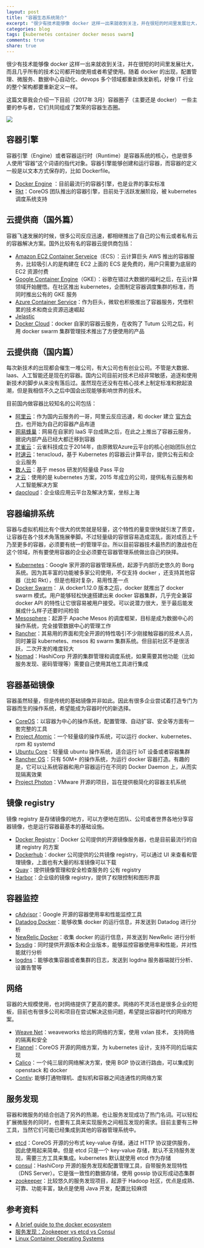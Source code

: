 ```yaml
---
layout: post
title: "容器生态系统简介"
excerpt: "很少有技术能够像 docker 这样一出来就收到关注，并在很短的时间里发展壮大，而且几乎所有的技术公司都开始使用或者希望使用。"
categories: blog
tags: [kubernetes container docker mesos swarm]
comments: true
share: true
---
```


很少有技术能够像 docker 这样一出来就收到关注，并在很短的时间里发展壮大，而且几乎所有的技术公司都开始使用或者希望使用。随着 docker 的出现，配置管理、微服务、数据中心自动化、devops 多个领域都重新焕发新机，好像 IT 行业的整个架构都要重新定义一样。

这篇文章我会介绍一下目前（2017年 3月）容器圈子（主要还是 docker） 一些主要的参与者，它们共同组成了繁荣的容器生态圈。



![](https://www.chrisbarra.me/images/docker.png)

## 容器引擎

容器引擎（Engine）或者容器运行时（Runtime）是容器系统的核心，也是很多人使用“容器”这个词语的指代对象。容器引擎能够创建和运行容器，而容器的定义一般是以文本方式保存的，比如 Dockerfile。

- [Docker Engine](https://www.docker.com/docker-engine) ：目前最流行的容器引擎，也是业界的事实标准
- [Rkt](https://coreos.com/rkt/docs/latest/)：CoreOS 团队推出的容器引擎，目前处于活跃发展阶段，被 kubernetes 调度系统支持

## 云提供商（国外篇）

容器飞速发展的时候，很多公司反应迅速，都相继推出了自己的公有云或者私有云的容器解决方案。国外比较有名的容器云提供商包括：

- [Amazon EC2 Container Serveice](https://aws.amazon.com/ecs/)（ECS）：云计算巨头 AWS 推出的容器服务，比较吸引人的是构建在 EC2 上面的 ECS 是免费的，用户只需要为底层的 EC2 资源付费
- [Google Container Engine](https://cloud.google.com/container-engine/)（GKE）：谷歌在错过大数据的福利之后，在云计算领域开始醒悟。在社区推出 kubernetes，企图制定容器调度集群的标准，而同时推出公有的 GKE 服务
- [Azure Container Service](https://azure.microsoft.com/en-us/services/container-service/)：作为巨头，微软也积极推出了容器服务，凭借积累的技术和商业资源迅速崛起
- [Jelastic](https://jelastic.com/docker/)
- [Docker Cloud](https://cloud.docker.com/)：docker 自家的容器云服务，在收购了 Tutum 公司之后，利用 docker swarm 集群管理技术推出了方便使用的产品

## 云提供商（国内篇）

每次新技术的出现都会催生一堆公司，有大公司也有创业公司。不管是大数据、Iaas、人工智能还是现在的容器。国内公司目前对技术已经非常敏感，追逐和使用新技术的脚步从来没有落后过。虽然现在还没有在核心技术上制定标准和掀起浪潮，但是我相信不久之后中国会出现能够影响世界的技术。

目前国内做容器比较知名的公司包括：

- [阿里云](https://www.aliyun.com/product/containerservice)：作为国内云服务的一哥，阿里云反应迅速，和 docker 建立 [官方合作](http://www.infoq.com/cn/news/2016/10/Docker-Aliyun-inPartnership-2016)，也开始为自己的容器产品布道
- [网易蜂巢](https://c.163.com/)：网易在自家的 IaaS 平台成熟之后，在此之上推出了容器云服务，据说内部产品已经大都迁移到容器
- [灵雀云](http://www.alauda.cn/)：云雀科技成立于2014年，由原微软Azure云平台的核心创始团队创立
- [时速云](https://www.tenxcloud.com/)：tenxcloud，基于 Kubernetes 的容器云计算平台，提供公有云和企业云服务
- [数人云](https://www.shurenyun.com/)：基于 mesos 研发的轻量级 Pass 平台
- [才云](https://www.caicloud.io/)：使用的是 kubernetes 方案，2015 年成立的公司，提供私有云服务和人工智能解决方案
- [daocloud](https://www.daocloud.io/)：企业级应用云平台及解决方案，坐标上海

## 容器编排系统

容器与虚拟机相比有个很大的优势就是轻量，这个特性的量变很快就引发了质变，让容器在各个技术角落施展拳脚。不过轻量级的容很容易造成混乱，面对成百上千乃至更多的容器，必须要有统一的管理平台。所以目前容器技术最热烈的激战也在这个领域，所有要使用容器的企业必须要在容器管理系统做出自己的抉择。

- [Kubernetes](https://kubernetes.io/)：Google 家开源的容器管理系统，起源于内部历史悠久的 Borg 系统。因为其丰富的功能被多家公司使用，不仅支持 docker ，还支持其他容器（比如 Rkt），但是也相对复杂，易用性差一点
- [Docker Swarm](https://docs.docker.com/engine/swarm/)： 从 docker1.12.0 版本之后，docker 就推出了 docker swarm 模式。用户能够轻松快速搭建出来 docker 容器集群，几乎完全兼容 docker API 的特性让它很容易被用户接受。可以说潜力很大，至于最后能发展成什么样子还要时间检验
- [Mesosphere](https://mesosphere.com/)：起源于 Apache Mesos 的调度框架，目标是成为数据中心的操作系统，完全接管数据中心的管理工作
- [Rancher](http://rancher.com/)：其易用的界面和完全开源的特性吸引不少刚接触容器的技术人员，同时兼容 kubernetes、mesos 和 swarm 集群系统。但目前社区不是很活跃，二次开发的难度较大
- [Nomad](https://www.nomadproject.io/)：HashiCorp 开源的集群管理和调度系统，如果需要其他功能（比如服务发现、密码管理等）需要自己使用其他工具进行集成

## 容器基础镜像

容器虽然轻量，但是传统的基础镜像并非如此。因此有很多企业尝试着打造专门为容器而生的操作系统，希望能成为容器时代的新选择。

- [CoreOS](https://coreos.com/os/docs/latest)：以容器为中心的操作系统，配置管理、自动扩容、安全等方面有一套完整的工具
- [Project Atomic](https://www.projectatomic.io/)：一个轻量级的操作系统，可以运行 docker、kubernetes、rpm 和 systemd
- [Ubuntu Core](https://www.ubuntu.com/core)：轻量级 ubuntu 操作系统，适合运行 IoT 设备或者容器集群
- [Rancher OS](http://rancher.com/rancher-os/)：只有 50M+ 的操作系统，为运行 docker 容器打造。有趣的是，它可以让系统容器和用户容器运行在不同的 Docker Daemon 上，从而实现隔离效果
- [Project Photon](https://vmware.github.io/photon/)：VMware 开源的项目，旨在提供极简化的容器主机系统

## 镜像 registry

镜像 registry 是存储镜像的地方，可以方便地在团队、公司或者世界各地分享容器镜像，也是运行容器最基本的基础设施。

- [Docker Registry](https://github.com/docker/distribution)：Docker 公司提供的开源镜像服务器，也是目前最流行的自建 registry 的方案
- [Dockerhub](https://hub.docker.com/)：docker 公司提供的公共镜像 registry，可以通过 UI 来查看和管理镜像，上面也有大量的标准镜像可以下载
- [Quay](https://quay.io/)：提供镜像管理和安全检查服务的  公有 registry
- [Harbor](https://github.com/vmware/harbor)：企业级的镜像 registry，提供了权限控制和图形界面

## 容器监控

- [cAdvisor](https://github.com/google/cadvisor)：Google 开源的容器使用率和性能监控工具
- [Datadog Docker](https://www.datadoghq.com/blog/monitor-docker-datadog/)：能够收集 docker 的运行信息，并发送到 Datadog 进行分析
- [NewRelic Docker](https://newrelic.com/partner/docker)：收集 docker 的运行信息，并发送到 NewRelic 进行分析
- [Sysdig](https://sysdig.com/)：同时提供开源版本和企业版本，能够监控容器使用率和性能，并对性能就行分析
- [logdns](https://logdns.com)：能够收集容器或者集群的日志，发送到 logdna 服务器端就行分析、设置告警等

## 网络

容器的大规模使用，也对网络提供了更高的要求。网络的不灵活也是很多企业的短板，目前也有很多公司和项目在尝试解决这些问题，希望提出容器时代的网络方案。

- [Weave Net](https://www.weave.works/products/weave-net/)：weaveworks 给出的网络的方案，使用 vxlan 技术， 支持网络的隔离和安全
- [Flannel](https://github.com/coreos/flannel)：CoreOS 开源的网络方案，为 kubernetes 设计，支持不同的后端实现
- [Calico](https://www.projectcalico.org/)：一个纯三层的网络解决方案，使用 BGP 协议进行路由，可以集成到 openstack 和 docker
- [Contiv](https://contiv.github.io/): 能够打通物理机、虚拟机和容器之间连通性的网络方案

## 服务发现

容器和微服务的结合创造了另外的热潮，也让服务发现成功了热门名词。可以轻松扩展微服务的同时，也要有工具来实现服务之间相互发现的需求。目前主要有三种工具，当然它们可能已经集成到其他的容器管理系统中。

- [etcd](https://github.com/coreos/etcd)：CoreOS 开源的分布式 key-value 存储，通过 HTTP 协议提供服务，因此使用起来简单。但是 etcd 只是一个 key-value 存储，默认不支持服务发现，需要三方工具来集成。kubernetes 默认就使用 etcd 作为存储
- [consul](https://www.consul.io/)：HashiCorp 开源的服务发现和配置管理工具，自带服务发现特性（DNS Server）。它是强一致性的数据存储，使用 gossip 协议形成动态集群
- [zookeeper](https://zookeeper.apache.org/)：比较悠久的服务发现项目，起源于 Hadoop 社区，优点是成熟、可靠、功能丰富，缺点是使用 Java 开发，配置比较麻烦

## 参考资料

- [A brief guide to the docker ecosystem](http://blog.dennybritz.com/2015/10/01/a-brief-guide-to-the-docker-ecosystem/)
- [服务发现：Zookeeper vs etcd vs Consul](http://dockone.io/article/667)
- [Linux Container Operating Systems](http://linoxide.com/containers/linux-container-operating-systems/)

